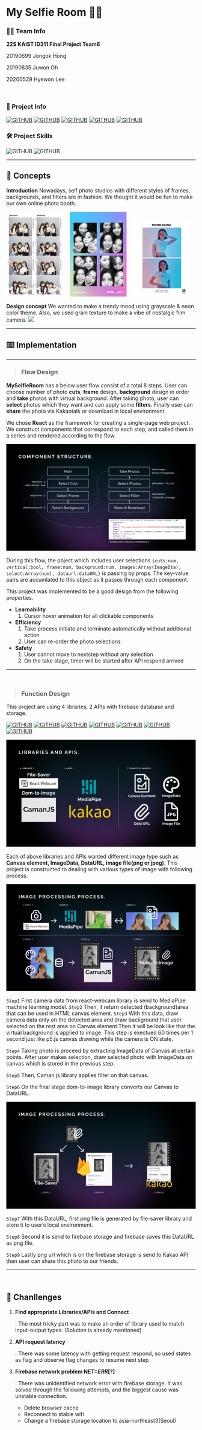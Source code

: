 # My Selfie Room 🤳📸


### 👯‍♀️ Team Info
 **22S KAIST ID311 Final Project Team6**

20190699 Jongok Hong

20190835 Juwon Oh

20200529 Hyewon Lee 

<br/>

### 📎 Project Info

[![GITHUB](https://img.shields.io/badge/PROJECT-2DAB37?style=for-the-badge&logo=googlecardboard&logoColor=white)](https://my-selfieroom.web.app/)
[![GITHUB](https://img.shields.io/badge/PRESENTATION-BE5FF7?style=for-the-badge&logo=figma&logoColor=white)](https://www.figma.com/proto/XYYF2bGxdPsptXdeC3HWNA/Software-Prototyping?page-id=384%3A51&node-id=384%3A57&viewport=586%2C603%2C0.08&scaling=min-zoom)
[![GITHUB](https://img.shields.io/badge/GitHub-181717?style=for-the-badge&logo=github&logoColor=white)](https://github.com/hye1ee/KAIST-22S-ID311-Team6.git)
[![GITHUB](https://img.shields.io/badge/Video-FF471F?style=for-the-badge&logo=youtube&logoColor=white)](https://youtu.be/xra1PjiLW2M)
[![GITHUB](https://img.shields.io/badge/Demo-FF9097?style=for-the-badge&logo=youtube&logoColor=white)](https://youtu.be/p9qG_aMxFT0)
<br/>

### 🛠️ Project Skills

![GITHUB](https://img.shields.io/badge/React-61DAFB?style=for-the-badge&logo=react&logoColor=white)
![GITHUB](https://img.shields.io/badge/Firebase-FFCA28?style=for-the-badge&logo=firebase&logoColor=white)


---



## 🎀 **Concepts**
**Introduction** Nowadays, self photo studios with different styles of frames, backgrounds, and filters are in fashion. We thought it would be fun to make our own online photo booth. 

<img src="./src/assets/md_1.png" alt="drawing" width="30%"/> 
<img src="./src/assets/md_2.png" alt="drawing" width="30%"/> 
<img src="./src/assets/md_3.png" alt="drawing" width="30%"/>

**Design concept** We wanted to make a trendy mood using grayscale & neon color theme. Also, we used grain texture to make a vibe of nostalgic film camera.
<img src="./src/assets/md_4.png"/>

---

## ⌨️ **Implementation**

---

> ### **Flow Design**

**MySelfieRoom** has a below user flow consist of a total 8 steps.
User can choose number of photo **cuts**, **frame** design, **background** design in order and **take** photos with virtual background. After taking photo, user can **select** photos which they want and can apply some **filters**. Finally user can **share** the photo via Kakaotalk or download in local environment.

We chose **React** as the framework for creating a single-page web project. We construct components that correspond to each step, and called them in a series and rendered according to the flow. 

<img src="./src/assets/readme_1.png"/>

During this flow, the object which includes user selections 
`{cuts:num, vertical:bool, frame:num, background:num, images:Array(ImageDta), select:Array(num), dataurl:dataURL}` is passing by  props. The key-value pairs are accumlated to this object as it passes through each component.


This project was implemented to be a good design from the following properties.
- **Learnability**
    1. Cursor hover animation for all clickable components
- **Efficiency**
    1. Take process initiate and terminate automatically without additional action
    2. User can re-order the photo selections
- **Safety**
    1. User cannot move to nextstep without any selection
    2. On the take stage, timer will be started after API respond arrived



---

<br/>

>### **Function Design**
This project are using 4 libraries, 2 APIs with firebase database and storage.

[![GITHUB](https://img.shields.io/badge/Firebase-FFCA28?style=for-the-badge&logo=firebase&logoColor=white)](https://firebase.google.com/docs?hl=ko)
[![GITHUB](https://img.shields.io/badge/React.webcam-FF9097?style=for-the-badge&logo=airplayvideo&logoColor=white)](https://www.npmjs.com/package/react-webcam)
[![GITHUB](https://img.shields.io/badge/Dom.to.Image-ff9246?style=for-the-badge&logo=slickpic&logoColor=white)](https://github.com/tsayen/dom-to-image)
[![GITHUB](https://img.shields.io/badge/File.Saver-727272?style=for-the-badge&logo=onlyoffice&logoColor=white)](https://www.npmjs.com/package/file-saver)
[![GITHUB](https://img.shields.io/badge/Caman.JS-2986CC?style=for-the-badge&logo=rootsbedrock&logoColor=white)](http://camanjs.com/)
[![GITHUB](https://img.shields.io/badge/Mediapipe-29CAA9?style=for-the-badge&logo=codacy&logoColor=white)](https://google.github.io/mediapipe/)
[![GITHUB](https://img.shields.io/badge/kakao-FFCD00?style=for-the-badge&logo=kakao&logoColor=white)](https://developers.kakao.com/docs/latest/ko/message/common#kakaolink)

<img src="./src/assets/readme_2.png"/>

Each of above libraries and APIs wanted different image type such as **Canvas element, ImageData, DataURL, image file(png or jpeg)**. This project is constructed to dealing with various types of image with following process.


<img src="./src/assets/readme_3.png"/>

`Step1`
First camera data from react-webcam library is send to MediaPipe machine learning model.
`Step2`
Then, it return detected (background)area that can be used in HTML canvas element.
`Step3`
With this data, draw camera data only on the detected area and draw background that user selected on the rest area on Canvas element.Then it will be look like that the virtual background is applied to image. This step is exectued 60 times per 1 second just like p5.js canvas drawing while the camera is ON state.

`Step4`
Taking photo is proceed by extracting ImageData of Canvas at certain points.
After user makes selection, draw selected photo with ImageData on canvas which is stored in the previous step.

`Step5`
Then, Caman js library applies filter on that canvas.

`Step6`
On the final stage dom-to-image library converts our Canvas to DataURL.


<img src="./src/assets/readme_4.png"/>

`Step7`
With this DataURL, first png file is generated by file-saver library and store it to user’s local environment.

`Step8`
Second it is send to firebase storage and firebase saves this DataURL as png file.

`Step9`
Lastly png url which is on the firebase storage is send to Kakao API then user can share this photo to our friends.


---
<br/>

## 👊 **Chanllenges**

1. **Find appropriate Libraries/APIs and Connect**

    : The most tricky part was to make an order of library used to match input-output types. (Solution is already mentioned)
2. **API request latency**

    : There was some latency with getting request respond, so used states as flag and observe flag changes to resume next step

3. **Firebase network problem NET::_ERR_[?]**

    : There was unidentified network error with firebase storage. It was solved through the following attempts, and the biggest cause was unstable connection.
    - Delete browser cache
    - Reconnect to stable wifi
    - Change a firebase storage location to asia-northeast3(Seoul)
